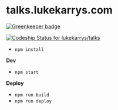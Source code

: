 talks.lukekarrys.com
=======================

[![Greenkeeper badge](https://badges.greenkeeper.io/lukekarrys/talks.svg)](https://greenkeeper.io/)

[ ![Codeship Status for lukekarrys/talks](https://codeship.com/projects/20637160-838e-0133-6233-464b28b2a6d9/status?branch=master)](https://codeship.com/projects/121796)

- `npm install`

**Dev**
- `npm start`

**Deploy**
- `npm run build`
- `npm run deploy`
